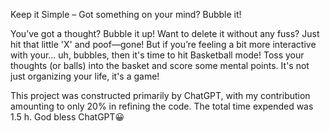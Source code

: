 Keep it Simple – Got something on your mind? Bubble it!

You’ve got a thought? Bubble it up! Want to delete it without any fuss? Just hit that little 'X' and poof—gone! But if you’re feeling a bit more interactive with your... uh, bubbles, then it's time to hit Basketball mode! Toss your thoughts (or balls) into the basket and score some mental points. It's not just organizing your life, it's a game!

This project was constructed primarily by ChatGPT, with my contribution amounting to only 20% in refining the code. The total time expended was 1.5 h. God bless ChatGPT😀 
